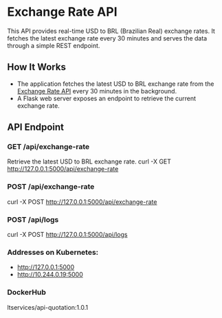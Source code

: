 # Exchange Rate API

This API provides real-time USD to BRL (Brazilian Real) exchange rates. It fetches the latest exchange rate every 30 minutes and serves the data through a simple REST endpoint.

## How It Works

- The application fetches the latest USD to BRL exchange rate from the [Exchange Rate API](https://api.exchangerate-api.com/v4/latest/USD) every 30 minutes in the background.
- A Flask web server exposes an endpoint to retrieve the current exchange rate.

## API Endpoint

### **GET /api/exchange-rate**

Retrieve the latest USD to BRL exchange rate.
curl -X GET http://127.0.0.1:5000/api/exchange-rate 

### **POST /api/exchange-rate**
curl -X POST http://127.0.0.1:5000/api/exchange-rate

### **POST /api/logs**
curl -X POST http://127.0.0.1:5000/api/logs

### Addresses on Kubernetes:

- http://127.0.0.1:5000
- http://10.244.0.19:5000 

### DockerHub

ltservices/api-quotation:1.0.1











